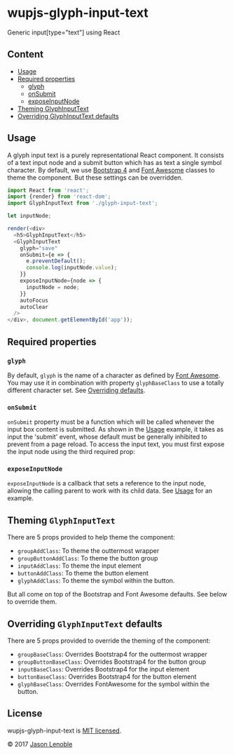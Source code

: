 # wupjs-glyph-input-text
Generic input[type="text"] using React

## Content

* [Usage](#usage)
* [Required properties](#required-properties)
  * [glyph](#glyph)
  * [onSubmit](#onsubmit)
  * [exposeInputNode](#exposeinputnode)
* [Theming GlyphInputText](#theming-glyphinputtext)
* [Overriding GlyphInputText defaults](#overriding-glyphinputtext-defaults)

## Usage

A glyph input text is a purely representational React component. It consists of a text input node and a submit button which has as text a single symbol character. By default, we use [Bootstrap 4](http://getbootstrap.com/) and [Font Awesome](http://fontawesome.io/) classes to theme the component. But these settings can be overridden.

```js
import React from 'react';
import {render} from 'react-dom';
import GlyphInputText from './glyph-input-text';

let inputNode;

render(<div>
  <h5>GlyphInputText</h5>
  <GlyphInputText
    glyph="save"
    onSubmit={e => {
      e.preventDefault();
      console.log(inputNode.value);
    }}
    exposeInputNode={node => {
      inputNode = node;
    }}
    autoFocus
    autoClear
  />
</div>, document.getElementById('app'));
```

## Required properties

### `glyph`

By default, `glyph` is the name of a character as defined by [Font Awesome](http://fontawesome.io/icons/). You may use it in combination with property `glyphBaseClass` to use a totally different character set. See [Overriding defaults](#overriding-glyphinputtext-defaults).

### `onSubmit`

`onSubmit` property must be a function which will be called whenever the input box content is submitted. As shown in the [Usage](#usage) example, it takes as input the 'submit' event, whose default must be generally inhibited to prevent from a page reload. To access the input text, you must first expose the input node using the third required prop:

### `exposeInputNode`

`exposeInputNode` is a callback that sets a reference to the input node, allowing the calling parent to work with its child data. See [Usage](#usage) for an example.

## Theming `GlyphInputText`

There are 5 props provided to help theme the component:

* `groupAddClass`: To theme the outtermost wrapper
* `groupButtonAddClass`: To theme the button group
* `inputAddClass`: To theme the input element
* `buttonAddClass`: To theme the button element
* `glyphAddClass`: To theme the symbol within the button.

But all come on top of the Bootstrap and Font Awesome defaults. See below to override them.

## Overriding `GlyphInputText` defaults

There are 5 props provided to override the theming of the component:

* `groupBaseClass`: Overrides Bootstrap4 for the outtermost wrapper
* `groupButtonBaseClass`: Overrides Bootstrap4 for the button group
* `inputBaseClass`: Overrides Bootstrap4 for the input element
* `buttonBaseClass`: Overrides Bootstrap4 for the button element
* `glyphBaseClass`: Overrides FontAwesome for the symbol within the button.

## License

wupjs-glyph-input-text is [MIT licensed](./LICENSE).

© 2017 [Jason Lenoble](mailto:jason.lenoble@gmail.com)
